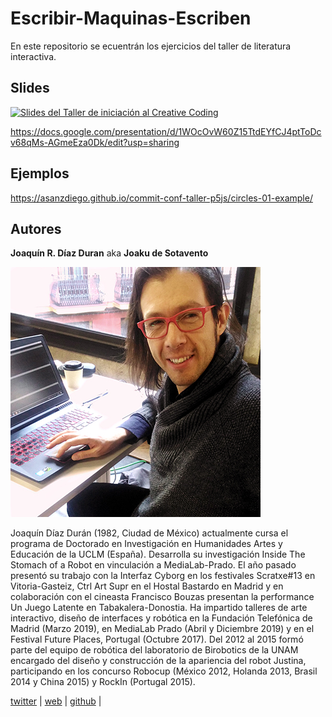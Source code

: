 # Escribir-Maquinas-Escriben
 En este repositorio se ecuentrán los ejercicios del taller de literatura interactiva.

## Slides

<a href="https://docs.google.com/presentation/d/1WOcOvW60Z15TtdEYfCJ4ptToDcv68qMs-AGmeEza0Dk/edit?usp=sharing"><img src="./img/slides.png" alt="Slides del Taller de iniciación al Creative Coding"/></a>

<https://docs.google.com/presentation/d/1WOcOvW60Z15TtdEYfCJ4ptToDcv68qMs-AGmeEza0Dk/edit?usp=sharing>

## Ejemplos

<https://asanzdiego.github.io/commit-conf-taller-p5js/circles-01-example/>


## Autores

**Joaquín R. Díaz Duran**
aka **Joaku de Sotavento**

![@asanzdiego](./img/joaquin.jpg)

Joaquín Díaz Durán (1982, Ciudad de México) actualmente cursa el programa de Doctorado en Investigación en Humanidades Artes y Educación de la UCLM (España). Desarrolla su investigación Inside The Stomach of a Robot en vinculación a MediaLab-Prado.
El año pasado presentó su trabajo con la Interfaz Cyborg en los festivales Scratxe#13 en Vitoria-Gasteiz, Ctrl Art Supr en el Hostal Bastardo en Madrid y en colaboración con el cineasta Francisco Bouzas presentan la performance Un Juego Latente en Tabakalera-Donostia. Ha impartido talleres de arte interactivo, diseño de interfaces y robótica en la Fundación Telefónica de Madrid (Marzo 2019), en MediaLab Prado (Abril y Diciembre 2019) y en el Festival Future Places, Portugal (Octubre 2017). Del 2012 al 2015 formó parte del equipo de robótica del laboratorio de Birobotics de la UNAM encargado del diseño y construcción de la apariencia del robot Justina, participando en los concurso Robocup (México 2012, Holanda 2013, Brasil 2014 y China 2015) y RockIn (Portugal 2015).


[twitter](https://twitter.com/joaku_Sotavento) |
[web](https://www.arterobotico.com) |
[github](https://github.com/JoakuDeSotavento) |
